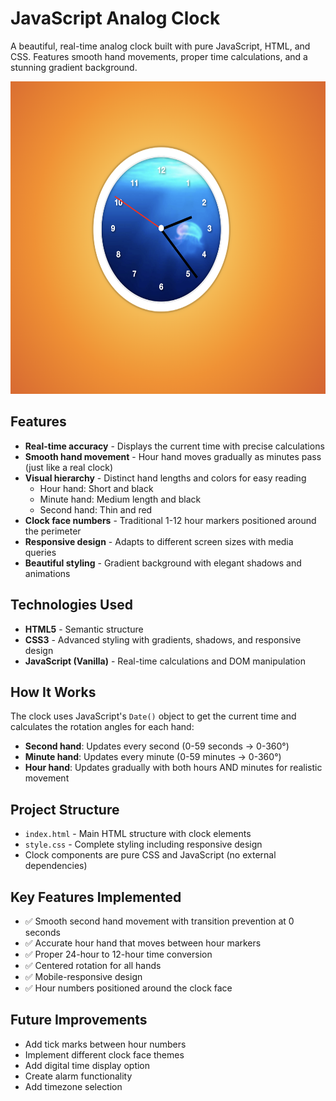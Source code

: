 # JavaScript Analog Clock

A beautiful, real-time analog clock built with pure JavaScript, HTML, and CSS. Features smooth hand movements, proper time calculations, and a stunning gradient background.

<img src="clockImage.png" alt="Clock Demo" height="500">

## Features

- **Real-time accuracy** - Displays the current time with precise calculations
- **Smooth hand movement** - Hour hand moves gradually as minutes pass (just like a real clock)
- **Visual hierarchy** - Distinct hand lengths and colors for easy reading
  - Hour hand: Short and black
  - Minute hand: Medium length and black
  - Second hand: Thin and red
- **Clock face numbers** - Traditional 1-12 hour markers positioned around the perimeter
- **Responsive design** - Adapts to different screen sizes with media queries
- **Beautiful styling** - Gradient background with elegant shadows and animations

## Technologies Used

- **HTML5** - Semantic structure
- **CSS3** - Advanced styling with gradients, shadows, and responsive design
- **JavaScript (Vanilla)** - Real-time calculations and DOM manipulation

## How It Works

The clock uses JavaScript's `Date()` object to get the current time and calculates the rotation angles for each hand:

- **Second hand**: Updates every second (0-59 seconds → 0-360°)
- **Minute hand**: Updates every minute (0-59 minutes → 0-360°)
- **Hour hand**: Updates gradually with both hours AND minutes for realistic movement

## Project Structure

- `index.html` - Main HTML structure with clock elements
- `style.css` - Complete styling including responsive design
- Clock components are pure CSS and JavaScript (no external dependencies)

## Key Features Implemented

- ✅ Smooth second hand movement with transition prevention at 0 seconds
- ✅ Accurate hour hand that moves between hour markers
- ✅ Proper 24-hour to 12-hour time conversion
- ✅ Centered rotation for all hands
- ✅ Mobile-responsive design
- ✅ Hour numbers positioned around the clock face

## Future Improvements

- Add tick marks between hour numbers
- Implement different clock face themes
- Add digital time display option
- Create alarm functionality
- Add timezone selection
